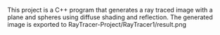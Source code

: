 This project is a C++ program that generates a ray traced image with a plane and spheres using diffuse shading and reflection. 
The generated image is exported to RayTracer-Project/RayTracer1/result.png
